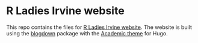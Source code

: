 # R Ladies Irvine website

This repo contains the files for [R Ladies Irvine website](https://www.rladiesirvine.org/). The website is built using the [blogdown](https://github.com/rstudio/blogdown) package with the [Academic theme](https://sourcethemes.com/academic/) for Hugo.


